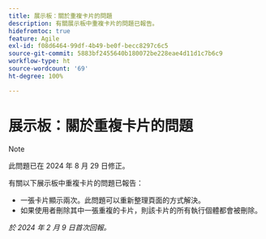 ```yaml
---
title: 展示板：關於重複卡片的問題
description: 有關展示板中重複卡片的問題已報告。
hidefromtoc: true
feature: Agile
exl-id: f08d6464-99df-4b49-be0f-becc8297c6c5
source-git-commit: 5883bf2455640b180072be228eae4d11d1c7b6c9
workflow-type: ht
source-wordcount: '69'
ht-degree: 100%

---
```


# 展示板：關於重複卡片的問題

>[!NOTE]
>
>此問題已在 2024 年 8 月 29 日修正。


有關以下展示板中重複卡片的問題已報告：

* 一張卡片顯示兩次。此問題可以重新整理頁面的方式解決。
* 如果使用者刪除其中一張重複的卡片，則該卡片的所有執行個體都會被刪除。

_於 2024 年 2 月 9 日首次回報。_
